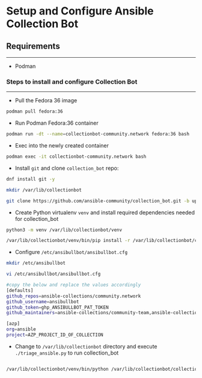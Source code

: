 # Setup and Configure Ansible Collection Bot

## Requirements
---------------
- Podman

### Steps to install and configure Collection Bot
-------------------------------------------------
- Pull the Fedora 36 image
```bash
podman pull fedora:36
```

- Run Podman Fedora:36 container
```bash
podman run -dt --name=collectionbot-community.network fedora:36 bash
```

- Exec into the newly created container
```bash
podman exec -it collectionbot-community.network bash
```

- Install `git` and clone `collection_bot` repo:
```bash
dnf install git -y

mkdir /var/lib/collectionbot

git clone https://github.com/ansible-community/collection_bot.git -b upstream /var/lib/collectionbot/collection_bot
```

- Create Python virtualenv `venv` and install required dependencies needed for collection_bot
```bash
python3 -m venv /var/lib/collectionbot/venv

/var/lib/collectionbot/venv/bin/pip install -r /var/lib/collectionbot/collection_bot/requirements.txt
```

- Configure `/etc/ansibullbot/ansibullbot.cfg`
```bash
mkdir /etc/ansibullbot

vi /etc/ansibullbot/ansibullbot.cfg

#copy the below and replace the values accordingly
[defaults]
github_repos=ansible-collections/community.network
github_username=ansibullbot
github_token=ghp_ANSIBULLBOT_PAT_TOKEN
github_maintainers=ansible-collections/community-team,ansible-collections/provenmaintainers

[azp]
org=ansible
project=AZP_PROJECT_ID_OF_COLLECTION
```

- Change to `/var/lib/collectionbot` directory and execute `./triage_ansible.py` to run collection_bot
```bash

/var/lib/collectionbot/venv/bin/python /var/lib/collectionbot/collection_bot/triage_ansible.py --daemonize --daemonize_interval=300 --force --logfile /var/log/ansibullbot.log
```